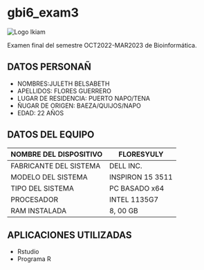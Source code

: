 # gbi6_exam3
![Logo Ikiam](https://user-images.githubusercontent.com/104948373/222294562-8adc5a96-ff11-4c52-a88e-aba8a14805cf.png)

Examen final del semestre OCT2022-MAR2023 de Bioinformática.
## DATOS PERSONAÑ
- NOMBRES:JULETH BELSABETH
- APELLIDOS: FLORES GUERRERO 
- LUGAR DE RESIDENCIA: PUERTO NAPO/TENA
- ÑUGAR DE ORIGEN: BAEZA/QUIJOS/NAPO
- EDAD: 22 AÑOS 

## DATOS DEL EQUIPO 
| NOMBRE DEL DISPOSITIVO | FLORESYULY |
|------------------------ | -----------|
 FABRICANTE DEL SISTEMA | DELL INC. |
| MODELO DEL SISTEMA |  INSPIRON 15 3511 |
| TIPO DEL SISTEMA |  PC BASADO x64 | 
| PROCESADOR |  INTEL  1135G7 |
| RAM INSTALADA |  8, 00 GB| 

##  APLICACIONES UTILIZADAS 
- Rstudio 
- Programa R 
